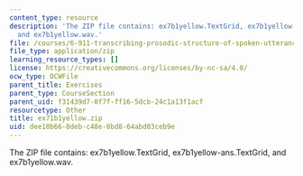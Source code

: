 ```yaml
---
content_type: resource
description: 'The ZIP file contains: ex7b1yellow.TextGrid, ex7b1yellow-ans.TextGrid,
  and ex7b1yellow.wav.'
file: /courses/6-911-transcribing-prosodic-structure-of-spoken-utterances-with-tobi-january-iap-2006/dee18b660debc48e8bd864abd03ceb9e_ex71b1yellow.zip
file_type: application/zip
learning_resource_types: []
license: https://creativecommons.org/licenses/by-nc-sa/4.0/
ocw_type: OCWFile
parent_title: Exercises
parent_type: CourseSection
parent_uid: f31439d7-0f7f-ff16-5dcb-24c1a13f1acf
resourcetype: Other
title: ex71b1yellow.zip
uid: dee18b66-0deb-c48e-8bd8-64abd03ceb9e
---
```

The ZIP file contains: ex7b1yellow.TextGrid, ex7b1yellow-ans.TextGrid, and ex7b1yellow.wav.
